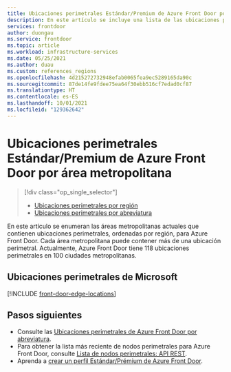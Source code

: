 ```yaml
---
title: Ubicaciones perimetrales Estándar/Premium de Azure Front Door por región
description: En este artículo se incluye una lista de las ubicaciones perimetrales Estándar/Premium de Azure Front Door, ordenadas por regiones.
services: frontdoor
author: duongau
ms.service: frontdoor
ms.topic: article
ms.workload: infrastructure-services
ms.date: 05/25/2021
ms.author: duau
ms.custom: references_regions
ms.openlocfilehash: 4d215272732948efab0065fea9ec5289165da90c
ms.sourcegitcommit: 87de14fe9fdee75ea64f30ebb516cf7edad0cf87
ms.translationtype: HT
ms.contentlocale: es-ES
ms.lasthandoff: 10/01/2021
ms.locfileid: "129362642"
---
```

# <a name="azure-front-door-standardpremium-edge-locations-by-metro"></a>Ubicaciones perimetrales Estándar/Premium de Azure Front Door por área metropolitana
> [!div class="op_single_selector"]
> * [Ubicaciones perimetrales por región](edge-locations.md)
> * [Ubicaciones perimetrales por abreviatura](edge-locations-by-abbreviation.md)
> 

En este artículo se enumeran las áreas metropolitanas actuales que contienen ubicaciones perimetrales, ordenadas por región, para Azure Front Door. Cada área metropolitana puede contener más de una ubicación perimetral. Actualmente, Azure Front Door tiene 118 ubicaciones perimetrales en 100 ciudades metropolitanas.

## <a name="microsoft-edge-locations"></a>Ubicaciones perimetrales de Microsoft

[!INCLUDE [front-door-edge-locations](../../../includes/front-door-edge-locations.md)]

## <a name="next-steps"></a>Pasos siguientes

* Consulte las [Ubicaciones perimetrales de Azure Front Door por abreviatura](edge-locations-by-abbreviation.md).
* Para obtener la lista más reciente de nodos perimetrales para Azure Front Door, consulte [Lista de nodos perimetrales: API REST](/rest/api/cdn/edge-nodes/list).
* Aprenda a [crear un perfil Estándar/Prémium de Azure Front Door](create-front-door-portal.md).
